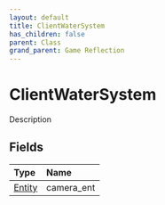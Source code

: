 ```yaml
---
layout: default
title: ClientWaterSystem
has_children: false
parent: Class
grand_parent: Game Reflection
---
```

# ClientWaterSystem
Description 

## Fields

| Type | Name |
|:----------|:--------------|
| [Entity](/riftbreaker-wiki/docs/game-reflection/classes/entity/) | camera_ent |

